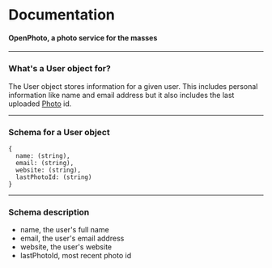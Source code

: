 Documentation
=======================
#### OpenPhoto, a photo service for the masses

----------------------------------------

### What's a User object for?

The User object stores information for a given user.
This includes personal information like name and email address but it also includes the last uploaded [Photo][Photo] id.

----------------------------------------

### Schema for a User object

    {
      name: (string),
      email: (string),
      website: (string),
      lastPhotoId: (string)
    }

----------------------------------------

### Schema description

  * name, the user's full name
  * email, the user's email address
  * website, the user's website
  * lastPhotoId, most recent photo id

[User]: https://github.com/openphoto/frontend/blob/master/documentation/schemas/User.markdown
[Photo]: https://github.com/openphoto/frontend/blob/master/documentation/schemas/Photo.markdown
[Social]: https://github.com/openphoto/frontend/blob/master/documentation/schemas/Social.markdown
